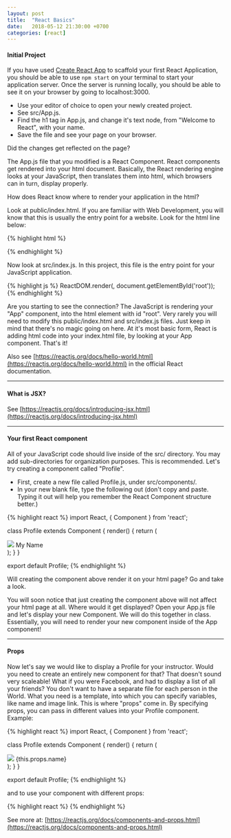 ```yaml
---
layout: post
title:  "React Basics"
date:   2018-05-12 21:30:00 +0700
categories: [react]
---
```


#### Initial Project

If you have used [Create React App](https://github.com/facebookincubator/create-react-app) to scaffold your first React Application, you should be able to use `npm start` on your terminal to start your application server. Once the server is running locally, you should be able to see it on your browser by going to localhost:3000.

- Use your editor of choice to open your newly created project.
- See src/App.js.
- Find the h1 tag in App.js, and change it's text node, from "Welcome to React", with your name.
- Save the file and see your page on your browser.

Did the changes get reflected on the page?

The App.js file that you modified is a React Component. React components get rendered into your html document. Basically, the React rendering engine looks at your JavaScript, then translates them into html, which browsers can in turn, display properly.

How does React know where to render your application in the html?

Look at public/index.html. If you are familiar with Web Development, you will know that this is usually the entry point for a website. Look for the html line below:

{% highlight html %}
<div id="root"></div>
{% endhighlight %}

Now look at src/index.js. In this project, this file is the entry point for your JavaScript application.

{% highlight js %}
ReactDOM.render(<App />, document.getElementById('root'));
{% endhighlight %}

Are you starting to see the connection? The JavaScript is rendering your "App" component, into the html element with id "root". Very rarely you will need to modify this public/index.html and src/index.js files. Just keep in mind that there's no magic going on here. At it's most basic form, React is adding html code into your index.html file, by looking at your App component. That's it!

Also see [https://reactjs.org/docs/hello-world.html](https://reactjs.org/docs/hello-world.html) in the official React documentation.

---

#### What is JSX?
See [https://reactjs.org/docs/introducing-jsx.html](https://reactjs.org/docs/introducing-jsx.html)

---

#### Your first React component

All of your JavaScript code should live inside of the src/ directory. You may add sub-directories for organization purposes. This is recommended. Let's try creating a component called "Profile".

- First, create a new file called Profile.js, under src/components/.
- In your new blank file, type the following out (don't copy and paste. Typing it out will help you remember the React Component structure better.)

{% highlight react %}
import React, { Component } from 'react';

class Profile extends Component {
  render() {
    return (
      <div>
        <img src="some/image/url" />
        <span>My Name</span>
      </div>
    );
  }
}

export default Profile;
{% endhighlight %}

Will creating the component above render it on your html page? Go and take a look.

You will soon notice that just creating the component above will not affect your html page at all. Where would it get displayed?
Open your App.js file and let's display your new Component. We will do this together in class.
Essentially, you will need to render your new component inside of the App component!

---

#### Props

Now let's say we would like to display a Profile for your instructor. Would you need to create an entirely new component for that? That doesn't sound very scaleable! What if you were Facebook, and had to display a list of all your friends? You don't want to have a separate file for each person in the World. What you need is a template, into which you can specify variables, like name and image link.
This is where "props" come in. By specifying props, you can pass in different values into your Profile component. Example:

{% highlight react %}
import React, { Component } from 'react';

class Profile extends Component {
  render() {
    return (
      <div>
        <img src={this.props.imageUrl} />
        <span>{this.props.name}</span>
      </div>
    );
  }
}

export default Profile;
{% endhighlight %}

and to use your component with different props:

{% highlight react %}
<Profile name="Your Name" imageUrl="your image url" />
<Profile name="Daniel Takeuchi" imageUrl="some other url" />
{% endhighlight %}

See more at: [https://reactjs.org/docs/components-and-props.html](https://reactjs.org/docs/components-and-props.html)
